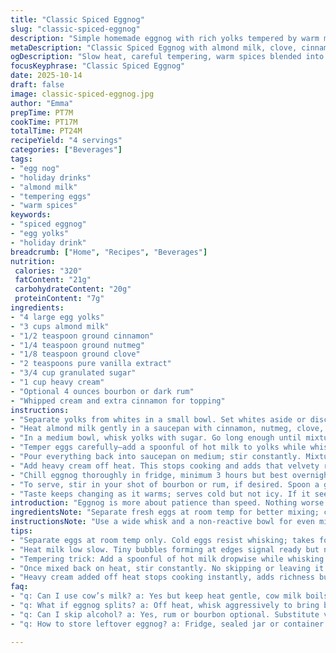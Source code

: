 ```yaml
---
title: "Classic Spiced Eggnog"
slug: "classic-spiced-eggnog"
description: "Simple homemade eggnog with rich yolks tempered by warm milk infused with cinnamon and nutmeg. Whipped cream folded in at the end for that creamy texture. Chill well for best flavor. Option for adding bourbon or rum. Watch the cooking temp carefully to avoid scrambled eggs. Egg yolks beaten with sugar until pale, milk heated with spices gently simmered, then slowly combined to temper eggs before thickening. Heavy cream boosts richness. Top with cinnamon stick or nutmeg dust. Trust senses over timer. Substituted almond milk for dairy, added clove for twist, adjusted cook and chill times. Small batch, easy tweaks for weekend indulgence."
metaDescription: "Classic Spiced Eggnog with almond milk, clove, cinnamon, nutmeg. Slow tempering avoids curdling. Chill overnight for best melding of flavor and texture."
ogDescription: "Slow heat, careful tempering, warm spices blended into creamy almond milk eggnog. Chill well, top with bourbon or whipped cream. Watch for thickening cues."
focusKeyphrase: "Classic Spiced Eggnog"
date: 2025-10-14
draft: false
image: classic-spiced-eggnog.jpg
author: "Emma"
prepTime: PT7M
cookTime: PT17M
totalTime: PT24M
recipeYield: "4 servings"
categories: ["Beverages"]
tags:
- "egg nog"
- "holiday drinks"
- "almond milk"
- "tempering eggs"
- "warm spices"
keywords:
- "spiced eggnog"
- "egg yolks"
- "holiday drink"
breadcrumb: ["Home", "Recipes", "Beverages"]
nutrition: 
 calories: "320"
 fatContent: "21g"
 carbohydrateContent: "20g"
 proteinContent: "7g"
ingredients:
- "4 large egg yolks"
- "3 cups almond milk"
- "1/2 teaspoon ground cinnamon"
- "1/4 teaspoon ground nutmeg"
- "1/8 teaspoon ground clove"
- "2 teaspoons pure vanilla extract"
- "3/4 cup granulated sugar"
- "1 cup heavy cream"
- "Optional 4 ounces bourbon or dark rum"
- "Whipped cream and extra cinnamon for topping"
instructions:
- "Separate yolks from whites in a small bowl. Set whites aside or discard; unused here."
- "Heat almond milk gently in a saucepan with cinnamon, nutmeg, clove, and vanilla. Watch for tiny bubbles forming, just under simmer, about 4-5 minutes. Do not rush or boil."
- "In a medium bowl, whisk yolks with sugar. Go long enough until mixture thickens and lightens in color, about 3-4 minutes. This aeration is crucial for texture."
- "Temper eggs carefully—add a spoonful of hot milk to yolks while whisking nonstop. Temperature shock is enemy here. Add milk gradually until yolks warm through."
- "Pour everything back into saucepan on medium; stir constantly. Mixture thickens slowly; test by coating the back of a spoon. Immediately remove from heat before it curdles or boils. Expect this to take 7-8 minutes."
- "Add heavy cream off heat. This stops cooking and adds that velvety richness."
- "Chill eggnog thoroughly in fridge, minimum 3 hours but best overnight. Flavors need quiet time to blend."
- "To serve, stir in your shot of bourbon or rum, if desired. Spoon a generous dollop of whipped cream on top. Sprinkle a pinch of cinnamon or drop a cinnamon stick for aroma. Optional star anise also works."
- "Taste keeps changing as it warms; serves cold but not icy. If it seems thin, next time reduce milk or add extra cream slightly."
introduction: "Eggnog is more about patience than speed. Nothing worse than chunky eggs or bland vibes. The key lies in slow, even heat and gentle coaxing. I’ve learned that a roaring boil is a killer—curdled mess waiting to happen. Instead, coax flavors out of warm milk infused with spices. Cinnamon, nutmeg, a hint of clove brings a deeper earthiness not always in store-bought stuff. Beating yolks and sugar till pale and fluffy gives that custard backbone. Remember tempering? It’s where egg yolks marry hot milk with caution. No shortcuts here. Heavy cream folded in at the end adds fat and silkiness. Chill time does wonders for melding aroma and deepening the mellow texture. Drizzle bourbon if that suits you. This small batch fits four and is forgiving enough for beginners who tend to rush. I've swapped almond milk once—not bad when dairy feels heavy or unavailable. If you watch cues instead of clock, eggnog will never fail you."
ingredientsNote: "Separate fresh eggs at room temp for better mixing; cold eggs resist whisking. Almond milk stands in easily for cow’s milk, less flavor but lighter. If avoiding sugar, try maple syrup—just dial back liquids slightly since syrup adds moisture. Ground clove is a subtle edge; can omit or swap with allspice for different warmth. Avoid bottled vanilla labeled imitation; pure vanilla concentrate or bean paste elevates steps. Sugar dissolves best when mixed after buttering egg yolks, so don’t skip the whip. Heavy cream: pick 36% fat for lusciousness, but half-and-half works if cream is too rich. If you want a non-alcoholic version, vanilla or rum extract can substitute the booze. Measure booze after chilling to prevent breaking the mix."
instructionsNote: "Use a wide whisk and a non-reactive bowl for even mixing. Heating milk infuses spices—keep the flame low so flavors soften not scorch. Shift pan off heat once bubbles form at edge, avoid full boil. The pale yolk-sugar mix signals properly aerated base—don’t rush this step or final texture suffers. Temper eggs gently: start adding hot milk drop by drop, whisk fast. Picture a thin sauce thick enough to coat a spoon’s back. Once thickened, keep stirring while off heat adding cream prevents overcooking and curdling. Let cool at room temp about ten minutes before fridge; shock chilling can dull flavors. Best served chilled but powder cinnamon right before serving to keep aroma fresh. If it splits, whisk vigorously off heat or strain quickly to save batch. Notes: If too runny, reduce milk next time or use more yolks; if too thick, loosen with milk or cream when serving."
tips:
- "Separate eggs at room temp only. Cold eggs resist whisking; takes forever to get pale fluffy mix. Whip yolks with sugar longer than you think. Look for that thick creamy pale yellow; texture counts for smooth mouthfeel later."
- "Heat milk low slow. Tiny bubbles forming at edges signal ready but no boil allowed. Boil = curdled mess. I watch steam swirl and edges gently puff first; if bubbles rise in center, too hot. Pull off heat between patches."
- "Tempering trick: Add a spoonful of hot milk dropwise while whisking. Fast and steady. Temperature shock kills it otherwise, scrambling eggs fast. Gradual raise in yolk temp keeps custard silky. After some, add rest slowly. No jumps, no hurry."
- "Once mixed back on heat, stir constantly. No skipping or leaving it alone, even if thickening takes 7-8 min. Coat a spoon back test is subtle; no gravy thickness needed. Pull right before it curdles. Overcook ruins everything; patience is key."
- "Heavy cream added off heat stops cooking instantly, adds richness but no extra heat risk. Chill time minimum 3 hours or overnight. Cold helps flavors blend with mellow texture. If thin right after chilling, next time reduce milk or nudge cream up a bit."
faq:
- "q: Can I use cow’s milk? a: Yes but keep heat gentle, cow milk boils faster. Almond milk is lighter, less flavor but easier to handle. Watch bubbles carefully with cow milk."
- "q: What if eggnog splits? a: Off heat, whisk aggressively to bring back together; if no luck, strain and try again. Temperature shifts cause this mostly; avoid rapid cooling."
- "q: Can I skip alcohol? a: Yes, rum or bourbon optional. Substitute vanilla or rum extract for flavor punch. Add booze only after chilling so it doesn’t break mixture."
- "q: How to store leftover eggnog? a: Fridge, sealed jar or container works fine. Use within 3 days. Stir before serving if separated a bit. If frozen, texture shifts; best fresh chilled."

---
```

